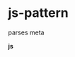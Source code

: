 # js-pattern

parses meta 
<meta id="data"  data-tmpl="article" data-taxonomy="Tween" data-cats="Tips &amp; Advice" data-tags="DIY | Math | Summer | Summer Activities | Summer Reading | Writing"  ></meta>

**js**

